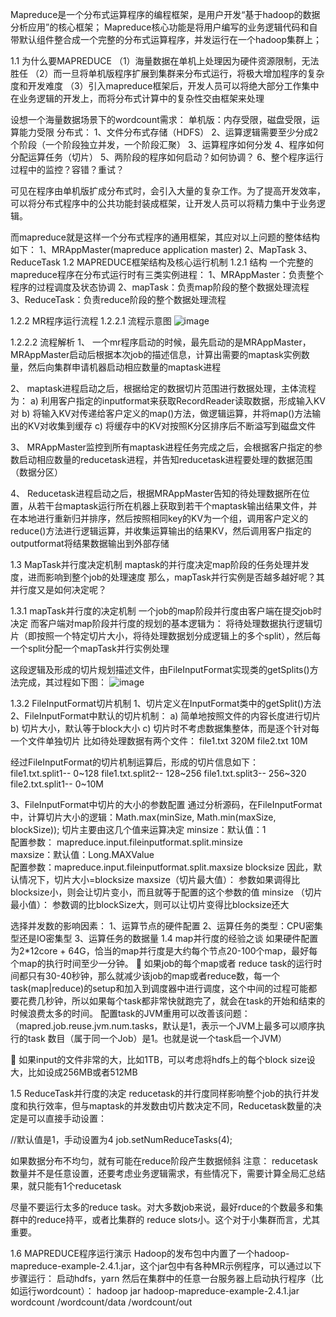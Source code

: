 Mapreduce是一个分布式运算程序的编程框架，是用户开发“基于hadoop的数据分析应用”的核心框架；
Mapreduce核心功能是将用户编写的业务逻辑代码和自带默认组件整合成一个完整的分布式运算程序，并发运行在一个hadoop集群上；

1.1 为什么要MAPREDUCE
（1）海量数据在单机上处理因为硬件资源限制，无法胜任
（2）而一旦将单机版程序扩展到集群来分布式运行，将极大增加程序的复杂度和开发难度
（3）引入mapreduce框架后，开发人员可以将绝大部分工作集中在业务逻辑的开发上，而将分布式计算中的复杂性交由框架来处理

设想一个海量数据场景下的wordcount需求：
单机版：内存受限，磁盘受限，运算能力受限
分布式：
1、文件分布式存储（HDFS）
2、运算逻辑需要至少分成2个阶段（一个阶段独立并发，一个阶段汇聚）
3、运算程序如何分发
4、程序如何分配运算任务（切片）
5、两阶段的程序如何启动？如何协调？
6、整个程序运行过程中的监控？容错？重试？

可见在程序由单机版扩成分布式时，会引入大量的复杂工作。为了提高开发效率，可以将分布式程序中的公共功能封装成框架，让开发人员可以将精力集中于业务逻辑。

而mapreduce就是这样一个分布式程序的通用框架，其应对以上问题的整体结构如下：
1、MRAppMaster(mapreduce application master)
2、MapTask
3、ReduceTask
1.2 MAPREDUCE框架结构及核心运行机制
1.2.1 结构
一个完整的mapreduce程序在分布式运行时有三类实例进程：
1、MRAppMaster：负责整个程序的过程调度及状态协调
2、mapTask：负责map阶段的整个数据处理流程
3、ReduceTask：负责reduce阶段的整个数据处理流程

1.2.2 MR程序运行流程
1.2.2.1 流程示意图
![image](https://github.com/tang-engineer/Bigdata-learn/blob/master/Hadoop/MapReduce/images/%E6%B5%81%E7%A8%8B%E7%A4%BA%E6%84%8F%E5%9B%BE.png)

1.2.2.2 流程解析
1、	一个mr程序启动的时候，最先启动的是MRAppMaster，MRAppMaster启动后根据本次job的描述信息，计算出需要的maptask实例数量，然后向集群申请机器启动相应数量的maptask进程

2、	maptask进程启动之后，根据给定的数据切片范围进行数据处理，主体流程为：
a)	利用客户指定的inputformat来获取RecordReader读取数据，形成输入KV对
b)	将输入KV对传递给客户定义的map()方法，做逻辑运算，并将map()方法输出的KV对收集到缓存
c)	将缓存中的KV对按照K分区排序后不断溢写到磁盘文件

3、	MRAppMaster监控到所有maptask进程任务完成之后，会根据客户指定的参数启动相应数量的reducetask进程，并告知reducetask进程要处理的数据范围（数据分区）

4、	Reducetask进程启动之后，根据MRAppMaster告知的待处理数据所在位置，从若干台maptask运行所在机器上获取到若干个maptask输出结果文件，并在本地进行重新归并排序，然后按照相同key的KV为一个组，调用客户定义的reduce()方法进行逻辑运算，并收集运算输出的结果KV，然后调用客户指定的outputformat将结果数据输出到外部存储

1.3 MapTask并行度决定机制
maptask的并行度决定map阶段的任务处理并发度，进而影响到整个job的处理速度
那么，mapTask并行实例是否越多越好呢？其并行度又是如何决定呢？

1.3.1 mapTask并行度的决定机制
一个job的map阶段并行度由客户端在提交job时决定
而客户端对map阶段并行度的规划的基本逻辑为：
将待处理数据执行逻辑切片（即按照一个特定切片大小，将待处理数据划分成逻辑上的多个split），然后每一个split分配一个mapTask并行实例处理

这段逻辑及形成的切片规划描述文件，由FileInputFormat实现类的getSplits()方法完成，其过程如下图：
![image](https://github.com/tang-engineer/Bigdata-learn/blob/master/Hadoop/MapReduce/images/%E9%80%BB%E8%BE%91%E5%88%87%E7%89%87%E7%A4%BA%E6%84%8F%E5%9B%BE.png)

1.3.2 FileInputFormat切片机制
1、切片定义在InputFormat类中的getSplit()方法
2、FileInputFormat中默认的切片机制：
a)	简单地按照文件的内容长度进行切片
b)	切片大小，默认等于block大小
c)	切片时不考虑数据集整体，而是逐个针对每一个文件单独切片
比如待处理数据有两个文件：
file1.txt    320M
file2.txt    10M

经过FileInputFormat的切片机制运算后，形成的切片信息如下：  
file1.txt.split1--  0~128
file1.txt.split2--  128~256
file1.txt.split3--  256~320
file2.txt.split1--  0~10M

3、FileInputFormat中切片的大小的参数配置
通过分析源码，在FileInputFormat中，计算切片大小的逻辑：Math.max(minSize, Math.min(maxSize, blockSize));  切片主要由这几个值来运算决定
minsize：默认值：1  
  	配置参数： mapreduce.input.fileinputformat.split.minsize    
maxsize：默认值：Long.MAXValue  
    配置参数：mapreduce.input.fileinputformat.split.maxsize
blocksize
因此，默认情况下，切片大小=blocksize
maxsize（切片最大值）：
参数如果调得比blocksize小，则会让切片变小，而且就等于配置的这个参数的值
minsize （切片最小值）：
参数调的比blockSize大，则可以让切片变得比blocksize还大


选择并发数的影响因素：
1、运算节点的硬件配置
2、运算任务的类型：CPU密集型还是IO密集型
3、运算任务的数据量
1.4 map并行度的经验之谈
如果硬件配置为2*12core + 64G，恰当的map并行度是大约每个节点20-100个map，最好每个map的执行时间至少一分钟。
	如果job的每个map或者 reduce task的运行时间都只有30-40秒钟，那么就减少该job的map或者reduce数，每一个task(map|reduce)的setup和加入到调度器中进行调度，这个中间的过程可能都要花费几秒钟，所以如果每个task都非常快就跑完了，就会在task的开始和结束的时候浪费太多的时间。
配置task的JVM重用可以改善该问题：
（mapred.job.reuse.jvm.num.tasks，默认是1，表示一个JVM上最多可以顺序执行的task
数目（属于同一个Job）是1。也就是说一个task启一个JVM）

	如果input的文件非常的大，比如1TB，可以考虑将hdfs上的每个block size设大，比如设成256MB或者512MB



1.5 ReduceTask并行度的决定
reducetask的并行度同样影响整个job的执行并发度和执行效率，但与maptask的并发数由切片数决定不同，Reducetask数量的决定是可以直接手动设置：

//默认值是1，手动设置为4
job.setNumReduceTasks(4);

如果数据分布不均匀，就有可能在reduce阶段产生数据倾斜
注意： reducetask数量并不是任意设置，还要考虑业务逻辑需求，有些情况下，需要计算全局汇总结果，就只能有1个reducetask

尽量不要运行太多的reduce task。对大多数job来说，最好rduce的个数最多和集群中的reduce持平，或者比集群的 reduce slots小。这个对于小集群而言，尤其重要。


1.6 MAPREDUCE程序运行演示
Hadoop的发布包中内置了一个hadoop-mapreduce-example-2.4.1.jar，这个jar包中有各种MR示例程序，可以通过以下步骤运行：
启动hdfs，yarn
然后在集群中的任意一台服务器上启动执行程序（比如运行wordcount）：
hadoop jar hadoop-mapreduce-example-2.4.1.jar wordcount  /wordcount/data /wordcount/out


